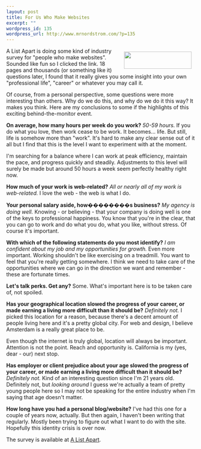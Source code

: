 ```yaml
--- 
layout: post
title: For Us Who Make Websites
excerpt: ""
wordpress_id: 135
wordpress_url: http://www.mrnordstrom.com/?p=135
---
```

<img src="http://www.mrnordstrom.com/wp-content/uploads/2008/08/i-took-the-2008-survey.gif" alt="" title="Survey For People Who Make Websites" width="180" height="46" class="alignright size-full wp-image-141" style="float: right; margin: 10px;" />A List Apart is doing some kind of industry survey for "people who make websites". Sounded like fun so I clicked the link. 18 pages and thousands (or something like it) questions later, I found that it really gives you some insight into your own "professional life", "career" or whatever you may call it.

Of course, from a personal perspective, some questions were more interesting than others. Why do we do this, and why do we do it this way? It makes you think. Here are my conclusions to some if the highlights of this exciting behind-the-monitor event. 

<strong>On average, how many hours per week do you work?</strong> <em>50-59 hours.</em>
If you do what you love, then work cease to be work. It becomes... life. But still, life is somehow more than "work". It's hard to make any clear sense out of it all but I find that this is the level I want to experiment with at the moment. 

I'm searching for a balance where I can work at peak efficiency, maintain the pace, and progress quickly and steadily. Adjustments to this level will surely be made but around 50 hours a week seem perfectly healthy right now.

<strong>How much of your work is web-related?</strong> <em>All or nearly all of my work is web-related.</em> 
I love the web - the web is what I do.

<strong>Your personal salary aside, how��������s business?</strong> <em>My agency is doing well.</em> 
Knowing - or believing - that your company is doing well is one of the keys to professional happiness. You know that you're in the clear, that you can go to work and do what you do, what you like, without stress. Of course it's important.

<strong>With which of the following statements do you most identify?</strong> <em>I am confident about my job and my opportunities for growth.</em> 
Even more important. Working shouldn't be like exercising on a treadmill. You want to feel that you're really getting somewhere. I think we need to take care of the opportunities where we can go in the direction we want and remember - these are fortunate times.

<strong>Let's talk perks. Get any?</strong>
Some. What's important here is to be taken care of, not spoiled.

<strong>Has your geographical location slowed the progress of your career, or made earning a living more difficult than it should be?</strong> <em>Definitely not.</em>
I picked this location for a reason, because there's a decent amount of people living here and it's a pretty global city. For web and design, I believe Amsterdam is a really great place to be. 

Even though the internet is truly global, location will always be important. Attention is not the point. Reach and opportunity is. California is my (yes, dear - our) next stop.

<strong>Has employer or client prejudice about your age slowed the progress of your career, or made earning a living more difficult than it should be?</strong> <em>Definitely not.</em>
Kind of an interesting question since I'm 21 years old. Definitely not, but *looking around* I guess we're actually a team of pretty young people here so I may not be speaking for the entire industry when I'm saying that age doesn't matter.

<strong>How long have you had a personal blog/website?</strong>
I've had this one for a couple of years now, actually. But then again, I haven't been writing that regularly. Mostly been trying to figure out what I want to do with the site. Hopefully this identity crisis is over now.

The survey is available at <a href="http://www.alistapart.com/articles/survey2008">A List Apart</a>.

